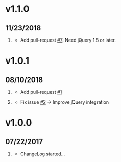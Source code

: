 
# v1.1.0
## 11/23/2018

1. [](#improved)
    * Add pull-request [#7](https://github.com/clemdesign/grav-plugin-language-selector/pull/7): Need jQuery 1.8 or later.
    

# v1.0.1
## 08/10/2018

1. [](#improved)
    * Add pull-request [#1](https://github.com/clemdesign/grav-plugin-language-selector/pull/1)
    
2. [](#bugfix)
    * Fix issue [#2](https://github.com/clemdesign/grav-plugin-language-selector/issues/2)
      -> Improve jQuery integration

# v1.0.0
## 07/22/2017

1. [](#new)
    * ChangeLog started...
